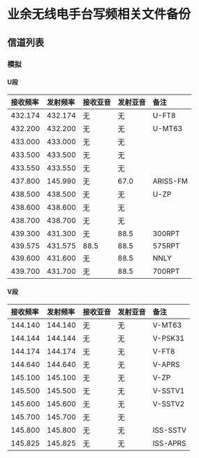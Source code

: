 # 业余无线电手台写频相关文件备份

## 信道列表

### 模拟

#### U段

| 接收频率 | 发射频率 | 接收亚音 | 发射亚音 | 备注 |
| :------ | :---- | :------ | :------ | :------ |
| 432.174 | 432.174 | 无 | 无 | U-FT8 |
| 432.200 | 432.200 | 无 | 无 | U-MT63 |
| 433.000 | 433.000 | 无 | 无 |  |
| 433.500 | 433.500 | 无 | 无 |  |
| 433.550 | 433.550 | 无 | 无 |  |
| 437.800 | 145.990 | 无 | 67.0 | ARISS-FM |
| 438.500 | 438.500 | 无 | 无 | U-ZP |
| 438.600 | 438.600 | 无 | 无 |  |
| 438.700 | 438.700 | 无 | 无 |  |
| 439.300 | 431.300 | 无 | 88.5 | 300RPT |
| 439.575 | 431.575 | 88.5 | 88.5 | 575RPT |
| 439.600 | 431.600 | 无 | 88.5 | NNLY |
| 439.700 | 431.700 | 无 | 88.5 | 700RPT |

#### V段

| 接收频率 | 发射频率 | 接收亚音 | 发射亚音 | 备注 |
| :------ | :---- | :------ | :------ | :------ |
| 144.140 | 144.140 | 无 | 无 | V-MT63 |
| 144.144 | 144.144 | 无 | 无 | V-PSK31 |
| 144.174 | 144.174 | 无 | 无 | V-FT8 |
| 144.640 | 144.640 | 无 | 无 | V-APRS |
| 145.100 | 145.100 | 无 | 无 | V-ZP |
| 145.500 | 145.500 | 无 | 无 | V-SSTV1 |
| 145.600 | 145.600 | 无 | 无 | V-SSTV2 |
| 145.700 | 145.700 | 无 | 无 |  |
| 145.800 | 145.800 | 无 | 无 | ISS-SSTV |
| 145.825 | 145.825 | 无 | 无 | ISS-APRS |
